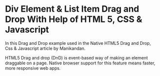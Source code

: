# Div Element &amp; List Item Drag and Drop With Help of HTML 5, CSS & Javascript

In this Drag and Drop example used in the Native HTML5 Drag and Drop, Css & Javascript article by Manikandan.

HTML5 Drag and drop (DnD) is event-based way of making an element draggable on a page. Native browser support for this feature means faster, more responsive web apps.
